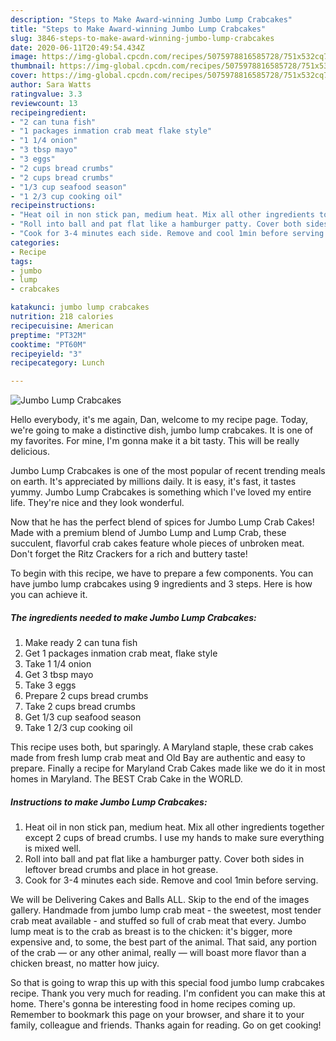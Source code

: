 ```yaml
---
description: "Steps to Make Award-winning Jumbo Lump Crabcakes"
title: "Steps to Make Award-winning Jumbo Lump Crabcakes"
slug: 3846-steps-to-make-award-winning-jumbo-lump-crabcakes
date: 2020-06-11T20:49:54.434Z
image: https://img-global.cpcdn.com/recipes/5075978816585728/751x532cq70/jumbo-lump-crabcakes-recipe-main-photo.jpg
thumbnail: https://img-global.cpcdn.com/recipes/5075978816585728/751x532cq70/jumbo-lump-crabcakes-recipe-main-photo.jpg
cover: https://img-global.cpcdn.com/recipes/5075978816585728/751x532cq70/jumbo-lump-crabcakes-recipe-main-photo.jpg
author: Sara Watts
ratingvalue: 3.3
reviewcount: 13
recipeingredient:
- "2 can tuna fish"
- "1 packages inmation crab meat flake style"
- "1 1/4 onion"
- "3 tbsp mayo"
- "3 eggs"
- "2 cups bread crumbs"
- "2 cups bread crumbs"
- "1/3 cup seafood season"
- "1 2/3 cup cooking oil"
recipeinstructions:
- "Heat oil in non stick pan, medium heat. Mix all other ingredients together except 2 cups of bread crumbs. I use my hands to make sure everything is mixed well."
- "Roll into ball and pat flat like a hamburger patty. Cover both sides in leftover bread crumbs and place in hot grease."
- "Cook for 3-4 minutes each side. Remove and cool 1min before serving."
categories:
- Recipe
tags:
- jumbo
- lump
- crabcakes

katakunci: jumbo lump crabcakes 
nutrition: 218 calories
recipecuisine: American
preptime: "PT32M"
cooktime: "PT60M"
recipeyield: "3"
recipecategory: Lunch

---
```



![Jumbo Lump Crabcakes](https://img-global.cpcdn.com/recipes/5075978816585728/751x532cq70/jumbo-lump-crabcakes-recipe-main-photo.jpg)

Hello everybody, it's me again, Dan, welcome to my recipe page. Today, we're going to make a distinctive dish, jumbo lump crabcakes. It is one of my favorites. For mine, I'm gonna make it a bit tasty. This will be really delicious.

Jumbo Lump Crabcakes is one of the most popular of recent trending meals on earth. It's appreciated by millions daily. It is easy, it's fast, it tastes yummy. Jumbo Lump Crabcakes is something which I've loved my entire life. They're nice and they look wonderful.

Now that he has the perfect blend of spices for Jumbo Lump Crab Cakes! Made with a premium blend of Jumbo Lump and Lump Crab, these succulent, flavorful crab cakes feature whole pieces of unbroken meat. Don&#39;t forget the Ritz Crackers for a rich and buttery taste!


To begin with this recipe, we have to prepare a few components. You can have jumbo lump crabcakes using 9 ingredients and 3 steps. Here is how you can achieve it.

<!--inarticleads1-->

##### The ingredients needed to make Jumbo Lump Crabcakes:

1. Make ready 2 can tuna fish
1. Get 1 packages inmation crab meat, flake style
1. Take 1 1/4 onion
1. Get 3 tbsp mayo
1. Take 3 eggs
1. Prepare 2 cups bread crumbs
1. Take 2 cups bread crumbs
1. Get 1/3 cup seafood season
1. Take 1 2/3 cup cooking oil


This recipe uses both, but sparingly. A Maryland staple, these crab cakes made from fresh lump crab meat and Old Bay are authentic and easy to prepare. Finally a recipe for Maryland Crab Cakes made like we do it in most homes in Maryland. The BEST Crab Cake in the WORLD. 

<!--inarticleads2-->

##### Instructions to make Jumbo Lump Crabcakes:

1. Heat oil in non stick pan, medium heat. Mix all other ingredients together except 2 cups of bread crumbs. I use my hands to make sure everything is mixed well.
1. Roll into ball and pat flat like a hamburger patty. Cover both sides in leftover bread crumbs and place in hot grease.
1. Cook for 3-4 minutes each side. Remove and cool 1min before serving.


We will be Delivering Cakes and Balls ALL. Skip to the end of the images gallery. Handmade from jumbo lump crab meat - the sweetest, most tender crab meat available - and stuffed so full of crab meat that every. Jumbo lump meat is to the crab as breast is to the chicken: it&#39;s bigger, more expensive and, to some, the best part of the animal. That said, any portion of the crab — or any other animal, really — will boast more flavor than a chicken breast, no matter how juicy. 

So that is going to wrap this up with this special food jumbo lump crabcakes recipe. Thank you very much for reading. I'm confident you can make this at home. There's gonna be interesting food in home recipes coming up. Remember to bookmark this page on your browser, and share it to your family, colleague and friends. Thanks again for reading. Go on get cooking!

